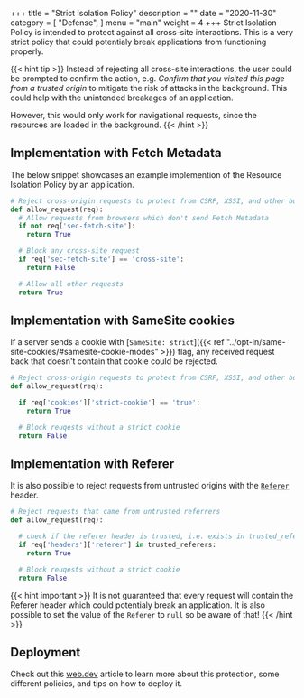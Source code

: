 +++
title = "Strict Isolation Policy"
description = ""
date = "2020-11-30"
category = [
    "Defense",
]
menu = "main"
weight = 4
+++
Strict Isolation Policy is intended to protect against all cross-site interactions. This is a very strict policy that could potentialy break applications from functioning properly.

{{< hint tip >}}
Instead of rejecting all cross-site interactions, the user could be prompted to confirm the action, e.g. *Confirm that you visited this page from a trusted origin* to mitigate the risk of attacks in the background. This could help with the unintended breakages of an application.

However, this would only work for navigational requests, since the resources are loaded in the background.
{{< /hint >}}

## Implementation with Fetch Metadata

The below snippet showcases an example implemention of the Resource Isolation Policy by an application.

```py
# Reject cross-origin requests to protect from CSRF, XSSI, and other bugs
def allow_request(req):
  # Allow requests from browsers which don't send Fetch Metadata
  if not req['sec-fetch-site']:
    return True

  # Block any cross-site request
  if req['sec-fetch-site'] == 'cross-site':
    return False

  # Allow all other requests
  return True
```

## Implementation with SameSite cookies
If a server sends a cookie with [`SameSite: strict`]({{< ref "../opt-in/same-site-cookies/#samesite-cookie-modes" >}}) flag, any received request back that doesn't contain that cookie could be rejected.

```py
# Reject cross-origin requests to protect from CSRF, XSSI, and other bugs
def allow_request(req):

  if req['cookies']['strict-cookie'] == 'true':
    return True

  # Block reuqests without a strict cookie
  return False
```

## Implementation with Referer
It is also possible to reject requests from untrusted origins with the [`Referer`](https://developer.mozilla.org/en-US/docs/Web/HTTP/Headers/Referer) header.

```py
# Reject requests that came from untrusted referrers
def allow_request(req):

  # check if the referer header is trusted, i.e. exists in trusted_referers dict
  if req['headers']['referer'] in trusted_referers:
    return True

  # Block reuqests without a strict cookie
  return False
```

{{< hint important >}}
It is not guaranteed that every request will contain the Referer header which could potentialy break an application. It is also possible to set the value of the `Referer` to `null` so be aware of that!
{{< /hint >}}



## Deployment

Check out this [web.dev](https://web.dev/fetch-metadata/) article to learn more about this protection, some different policies, and tips on how to deploy it.

<!-- ## References

[^1]: Protect your resources from web attacks with Fetch Metadata, [link](https://web.dev/fetch-metadata/) -->

